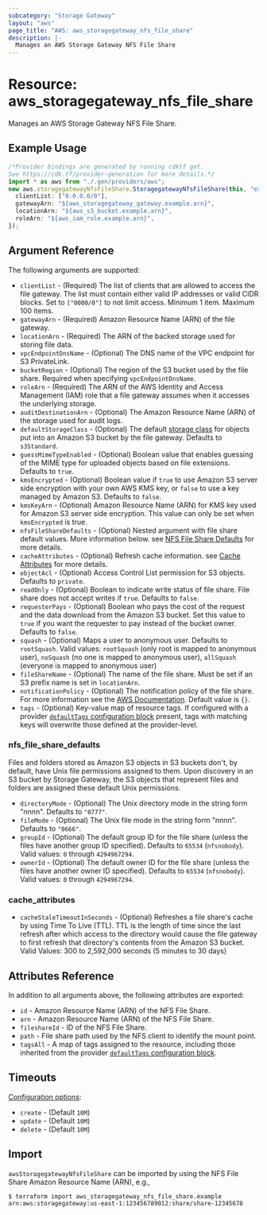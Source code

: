 ```yaml
---
subcategory: "Storage Gateway"
layout: "aws"
page_title: "AWS: aws_storagegateway_nfs_file_share"
description: |-
  Manages an AWS Storage Gateway NFS File Share
---
```


# Resource: aws\_storagegateway\_nfs\_file\_share

Manages an AWS Storage Gateway NFS File Share.

## Example Usage

```typescript
/*Provider bindings are generated by running cdktf get.
See https://cdk.tf/provider-generation for more details.*/
import * as aws from "./.gen/providers/aws";
new aws.storagegatewayNfsFileShare.StoragegatewayNfsFileShare(this, "example", {
  clientList: ["0.0.0.0/0"],
  gatewayArn: "${aws_storagegateway_gateway.example.arn}",
  locationArn: "${aws_s3_bucket.example.arn}",
  roleArn: "${aws_iam_role.example.arn}",
});

```

## Argument Reference

The following arguments are supported:

* `clientList` - (Required) The list of clients that are allowed to access the file gateway. The list must contain either valid IP addresses or valid CIDR blocks. Set to `["0000/0"]` to not limit access. Minimum 1 item. Maximum 100 items.
* `gatewayArn` - (Required) Amazon Resource Name (ARN) of the file gateway.
* `locationArn` - (Required) The ARN of the backed storage used for storing file data.
* `vpcEndpointDnsName` - (Optional) The DNS name of the VPC endpoint for S3 PrivateLink.
* `bucketRegion` - (Optional) The region of the S3 bucket used by the file share. Required when specifying `vpcEndpointDnsName`.
* `roleArn` - (Required) The ARN of the AWS Identity and Access Management (IAM) role that a file gateway assumes when it accesses the underlying storage.
* `auditDestinationArn` - (Optional) The Amazon Resource Name (ARN) of the storage used for audit logs.
* `defaultStorageClass` - (Optional) The default [storage class](https://docs.aws.amazon.com/storagegateway/latest/APIReference/API_CreateNFSFileShare.html#StorageGateway-CreateNFSFileShare-request-DefaultStorageClass) for objects put into an Amazon S3 bucket by the file gateway. Defaults to `s3Standard`.
* `guessMimeTypeEnabled` - (Optional) Boolean value that enables guessing of the MIME type for uploaded objects based on file extensions. Defaults to `true`.
* `kmsEncrypted` - (Optional) Boolean value if `true` to use Amazon S3 server side encryption with your own AWS KMS key, or `false` to use a key managed by Amazon S3. Defaults to `false`.
* `kmsKeyArn` - (Optional) Amazon Resource Name (ARN) for KMS key used for Amazon S3 server side encryption. This value can only be set when `kmsEncrypted` is true.
* `nfsFileShareDefaults` - (Optional) Nested argument with file share default values. More information below. see [NFS File Share Defaults](#nfs_file_share_defaults) for more details.
* `cacheAttributes` - (Optional) Refresh cache information. see [Cache Attributes](#cache_attributes) for more details.
* `objectAcl` - (Optional) Access Control List permission for S3 objects. Defaults to `private`.
* `readOnly` - (Optional) Boolean to indicate write status of file share. File share does not accept writes if `true`. Defaults to `false`.
* `requesterPays` - (Optional) Boolean who pays the cost of the request and the data download from the Amazon S3 bucket. Set this value to `true` if you want the requester to pay instead of the bucket owner. Defaults to `false`.
* `squash` - (Optional) Maps a user to anonymous user. Defaults to `rootSquash`. Valid values: `rootSquash` (only root is mapped to anonymous user), `noSquash` (no one is mapped to anonymous user), `allSquash` (everyone is mapped to anonymous user)
* `fileShareName` - (Optional) The name of the file share. Must be set if an S3 prefix name is set in `locationArn`.
* `notificationPolicy` - (Optional) The notification policy of the file share. For more information see the [AWS Documentation](https://docs.aws.amazon.com/storagegateway/latest/APIReference/API_CreateNFSFileShare.html#StorageGateway-CreateNFSFileShare-request-NotificationPolicy). Default value is `{}`.
* `tags` - (Optional) Key-value map of resource tags. If configured with a provider [`defaultTags` configuration block](https://registry.terraform.io/providers/hashicorp/aws/latest/docs#default_tags-configuration-block) present, tags with matching keys will overwrite those defined at the provider-level.

### nfs\_file\_share\_defaults

Files and folders stored as Amazon S3 objects in S3 buckets don't, by default, have Unix file permissions assigned to them. Upon discovery in an S3 bucket by Storage Gateway, the S3 objects that represent files and folders are assigned these default Unix permissions.

* `directoryMode` - (Optional) The Unix directory mode in the string form "nnnn". Defaults to `"0777"`.
* `fileMode` - (Optional) The Unix file mode in the string form "nnnn". Defaults to `"0666"`.
* `groupId` - (Optional) The default group ID for the file share (unless the files have another group ID specified). Defaults to `65534` (`nfsnobody`). Valid values: `0` through `4294967294`.
* `ownerId` - (Optional) The default owner ID for the file share (unless the files have another owner ID specified). Defaults to `65534` (`nfsnobody`). Valid values: `0` through `4294967294`.

### cache\_attributes

* `cacheStaleTimeoutInSeconds` - (Optional) Refreshes a file share's cache by using Time To Live (TTL).
  TTL is the length of time since the last refresh after which access to the directory would cause the file gateway
  to first refresh that directory's contents from the Amazon S3 bucket. Valid Values: 300 to 2,592,000 seconds (5 minutes to 30 days)

## Attributes Reference

In addition to all arguments above, the following attributes are exported:

* `id` - Amazon Resource Name (ARN) of the NFS File Share.
* `arn` - Amazon Resource Name (ARN) of the NFS File Share.
* `fileshareId` - ID of the NFS File Share.
* `path` - File share path used by the NFS client to identify the mount point.
* `tagsAll` - A map of tags assigned to the resource, including those inherited from the provider [`defaultTags` configuration block](https://registry.terraform.io/providers/hashicorp/aws/latest/docs#default_tags-configuration-block).

## Timeouts

[Configuration options](https://developer.hashicorp.com/terraform/language/resources/syntax#operation-timeouts):

* `create` - (Default `10M`)
* `update` - (Default `10M`)
* `delete` - (Default `10M`)

## Import

`awsStoragegatewayNfsFileShare` can be imported by using the NFS File Share Amazon Resource Name (ARN), e.g.,

```console
$ terraform import aws_storagegateway_nfs_file_share.example arn:aws:storagegateway:us-east-1:123456789012:share/share-12345678
```
